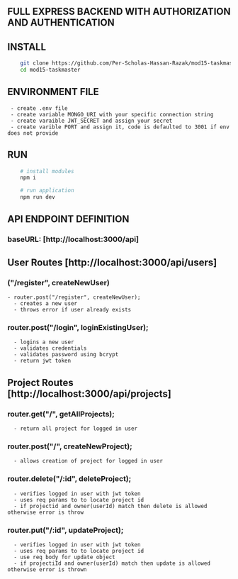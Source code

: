 ## FULL EXPRESS BACKEND WITH AUTHORIZATION AND AUTHENTICATION

## INSTALL
```bash
    git clone https://github.com/Per-Scholas-Hassan-Razak/mod15-taskmaster.git
    cd mod15-taskmaster
```
## ENVIRONMENT FILE
     - create .env file
     - create variable MONGO_URI with your specific connection string
     - create varaible JWT_SECRET and assign your secret
     - create varible PORT and assign it, code is defaulted to 3001 if env does not provide


## RUN
```bash
    # install modules
    npm i

    # run application
    npm run dev
```


## API ENDPOINT DEFINITION 

### baseURL: [http://localhost:3000/api]

## User Routes [http://localhost:3000/api/users]

### ("/register", createNewUser)
    - router.post("/register", createNewUser);
      - creates a new user
      - throws error if user already exists

### router.post("/login", loginExistingUser);
      - logins a new user
      - validates credentials
      - validates password using bcrypt
      - return jwt token

## Project Routes  [http://localhost:3000/api/projects]
  
### router.get("/", getAllProjects);
      - return all project for logged in user

### router.post("/", createNewProject);
      - allows creation of project for logged in user

### router.delete("/:id", deleteProject);
      - verifies logged in user with jwt token
      - uses req params to to locate project id
      - if projectid and owner(userId) match then delete is allowed otherwise error is throw

### router.put("/:id", updateProject);
      - verifies logged in user with jwt token
      - uses req params to to locate project id
      - use req body for update object
      - if projectiId and owner(userId) match then update is allowed otherwise error is thrown